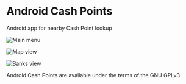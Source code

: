 # Android Cash Points
Android app for nearby Cash Point lookup

![Main menu](https://github.com/alexeyknyshev/android_cash_points/blob/master/misc/preview/main_menu.png)

![Map view](https://github.com/alexeyknyshev/android_cash_points/blob/master/misc/preview/map_view.png)

![Banks view](https://github.com/alexeyknyshev/android_cash_points/blob/master/misc/preview/banks_view.png)

Android Cash Points are avaliable under the terms of the GNU GPLv3
